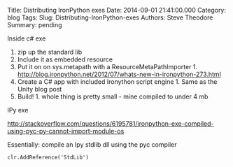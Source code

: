 Title: Distributing IronPython exes
Date: 2014-09-01 21:41:00.000
Category: blog
Tags: 
Slug: Distributing-IronPython-exes
Authors: Steve Theodore
Summary: pending

Inside c# exe  


  1. zip up the standard lib
  2. Include it as embedded resource
  3. Put it on on sys.metapath with a ResourceMetaPathImporter
    1. http://blog.ironpython.net/2012/07/whats-new-in-ironpython-273.html
  4. Create a C# app with included Ironython script engine
    1. Same as the Unity blog post
  5. Build!
    1. whole thing is pretty small - mine compiled to under 4 mb



IPy exe

  


http://stackoverflow.com/questions/6195781/ironpython-exe-compiled-using-pyc-py-cannot-import-module-os

  


Essentially: compile an Ipy stdlib dll using the pyc compiler

  

    
    
    clr.AddReference('StdLib')

